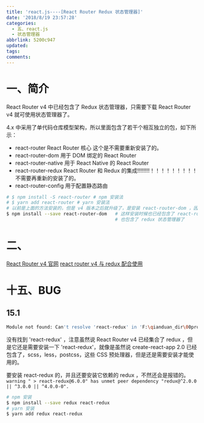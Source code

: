 ```yaml
---
title: 'react.js----[React Router Redux 状态管理器]'
date: '2018/8/19 23:57:28'
categories:
  - 五、react.js
  - 状态管理器
abbrlink: 5200c947
updated:
tags:
comments:
---
```


# 一、简介

React Router v4 中已经包含了 Redux 状态管理器，只需要下载 React Router v4 就可使用状态管理器了。

4.x 中采用了单代码仓库模型架构，所以里面包含了若干个相互独立的包，如下所示：

- react-router  React Router 核心 这个是不需要重新安装了的。
- react-router-dom  用于 DOM 绑定的 React Router
- react-router-native  用于 React Native 的 React Router
- react-router-redux  React Router 和 Redux 的集成!!!!!!!!！！！！！！！！！
  不需要再重新的安装了的。
- react-router-config  用于配置静态路由

```BASH
# $ npm install -S react-router # npm 安装法
# $ yarn add react-router # yarn 安装法
# 以前是上面的方法安装的，但是 v4 版本之后就升级了，是安装 react-router-dom ，因为 react-router 不需要显示的安装了
$ npm install --save react-router-dom   # 这样安装时候也已经包含了 react-router
                                        # 也包含了 redux 状态管理器了
```

# 二、

[React Router v4 官网](https://router.happyfe.com/web/guides/redux)
[react router v4 与 redux 配合使用](https://cn.redux.js.org/docs/advanced/UsageWithReactRouter.html)


# 十五、BUG

## 15.1

```BASH
Module not found: Can't resolve 'react-redux' in 'F:\qianduan_dir\00program\react.js\test\src\app'
```

没有找到 'react-redux' ，注意虽然说 React Router v4 已经集合了 redux ，但是它还是需要安装一下 'react-redux'，就像是虽然说 create-react-app 2.0 已经包含了，scss，less，postcss，这些 CSS 预处理器，但是还是需要安装才能使用的。

要安装 react-redux 的，并且还要安装它依赖的 redux ，不然还会是报错的。
`warning " > react-redux@6.0.0" has unmet peer dependency "redux@^2.0.0 || ^3.0.0 || ^4.0.0-0".`

```BASH
# npm 安装
$ npm install --save redux react-redux
# yarn 安装
$ yarn add redux react-redux
```